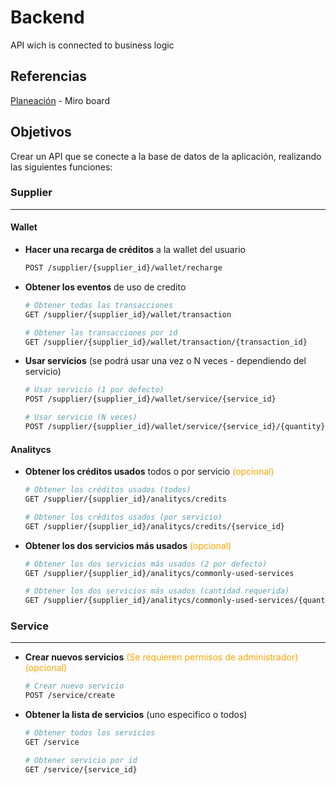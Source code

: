 # Backend
API wich is connected to business logic

## Referencias
[Planeación](https://miro.com/app/board/uXjVO_NmmaE=/?share_link_id=466171238038) - Miro board

## Objetivos
Crear un API que se conecte a la base de datos de la aplicación, realizando las siguientes funciones:

### Supplier
---
#### Wallet
- **Hacer una recarga de créditos** a la wallet del usuario
    ~~~sh
    POST /supplier/{supplier_id}/wallet/recharge
    ~~~

- **Obtener los eventos** de uso de credito
    ~~~sh
    # Obtener todas las transacciones
    GET /supplier/{supplier_id}/wallet/transaction

    # Obtener las transacciones por id
    GET /supplier/{supplier_id}/wallet/transaction/{transaction_id}
    ~~~
- **Usar servicios** (se podrá usar una vez o N veces - dependiendo del servicio)
    ~~~sh
    # Usar servicio (1 por defecto)
    POST /supplier/{supplier_id}/wallet/service/{service_id}

    # Usar servicio (N veces)
    POST /supplier/{supplier_id}/wallet/service/{service_id}/{quantity}
    ~~~

#### Analitycs
- **Obtener los créditos usados** todos o por servicio <span style="color:orange">(opcional)</span>
    ~~~sh
    # Obtener los créditos usados (todos)
    GET /supplier/{supplier_id}/analitycs/credits

    # Obtener los créditos usados (por servicio)
    GET /supplier/{supplier_id}/analitycs/credits/{service_id}
    ~~~

- **Obtener los dos servicios más usados** <span style="color:orange">(opcional)</span>
    ~~~sh
    # Obtener los dos servicios más usados (2 por defecto)
    GET /supplier/{supplier_id}/analitycs/commonly-used-services

    # Obtener los dos servicios más usados (cantidad requerida)
    GET /supplier/{supplier_id}/analitycs/commonly-used-services/{quantity}
    ~~~

### Service
---
- **Crear nuevos servicios** <span style="color:orange">(Se requieren permisos de administrador) (opcional)</span>
    ~~~sh
    # Crear nuevo servicio
    POST /service/create
    ~~~
- **Obtener la lista de servicios** (uno especifico o todos)
    ~~~sh
    # Obtener todos los servicios
    GET /service

    # Obtener servicio por id
    GET /service/{service_id}
    ~~~
